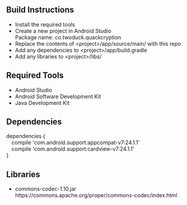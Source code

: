 ## Build Instructions

<ul>
<li>Install the required tools</li>
<li>Create a new project in Android Studio<br>Package name: co.twoduck.quackcryption</li>
<li>Replace the contents of &lt;project&gt;/app/source/main/ with this repo</li>
<li>Add any dependencies to &lt;project&gt;/app/build.gradle</li>
<li>Add any libraries to &lt;project&gt;/libs/</li>
</ul>

## Required Tools

<ul>
<li>Android Studio</li>
<li>Android Software Development Kit</li>
<li>Java Development Kit</li>
</ul>

## Dependencies

dependencies {<br>&emsp;compile 'com.android.support:appcompat-v7:24.1.1'<br>&emsp;compile 'com.android.support:cardview-v7:24.1.1'<br>}

## Libraries

<ul>
<li>commons-codec-1.10.jar<br>https://commons.apache.org/proper/commons-codec/index.html</li>
